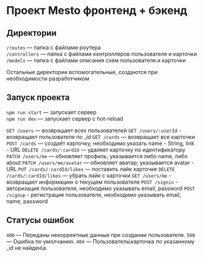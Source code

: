 # Проект Mesto фронтенд + бэкенд

## Директории

`/routes` — папка с файлами роутера  
`/controllers` — папка с файлами контроллеров пользователя и карточки   
`/models` — папка с файлами описания схем пользователя и карточки  
  
Остальные директории вспомогательные, создаются при необходимости разработчиком

## Запуск проекта

`npm run start` — запускает сервер   
`npm run dev` — запускает сервер с hot-reload


`GET /users` — возвращает всех пользователей
`GET /users/:userId` - возвращает пользователя по _id
`GET /cards` — возвращает все карточки
`POST /cards` — создаёт карточку, необходимо указать name - String, link - URL
`DELETE /cards/:cardId` — удаляет карточку по идентификатору 
`PATCH /users/me` — обновляет профиль, указывается либо name, либо about
`PATCH /users/me/avatar` — обновляет аватар, указывается avatar - URL
`PUT /cards/:cardId/likes` — поставить лайк карточке
`DELETE /cards/:cardId/likes` — убрать лайк с карточки 
`GET /users/me` - возвращает информацию о текущем пользователе 
`POST /signin` - авторизация пользователя, необходимо указывать email, password
`POST /signup` - регистрация пользователя, необходимо указывать email, name, password

## Статусы ошибок
`400` — Переданы некорректные данные при создании пользователя. 
`500` — Ошибка по умолчанию.
`404` — Пользователь\карточка по указанному _id не найден\а.
